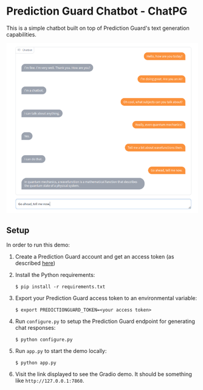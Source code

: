 # Prediction Guard Chatbot - ChatPG

This is a simple chatbot built on top of Prediction Guard's text generation capabilities. 

![alt text](screenshot.png)

## Setup

In order to run this demo:

1. Create a Prediction Guard account and get an access token (as described [here](https://docs.predictionguard.com/))
2. Install the Python requirements:

    ```
    $ pip install -r requirements.txt
    ```

5. Export your Prediction Guard access token to an environmental variable:

    ```
    $ export PREDICTIONGUARD_TOKEN=<your access token>
    ```

4. Run `configure.py` to setup the Prediction Guard endpoint for generating chat responses:

    ```
    $ python configure.py
    ```

5. Run `app.py` to start the demo locally:

    ```
    $ python app.py
    ```

6. Visit the link displayed to see the Gradio demo. It should be something like `http://127.0.0.1:7860`.